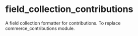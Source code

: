 field_collection_contributions
==============================

A field collection formatter for contributions. To replace commerce_contributions module.
